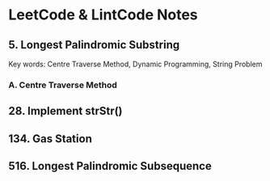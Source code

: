 # LeetCode & LintCode Notes

## 5. Longest Palindromic Substring

Key words: Centre Traverse Method, Dynamic Programming, String Problem

### A. Centre Traverse Method



## 28. Implement strStr() 

## 134. Gas Station 

## 516. Longest Palindromic Subsequence

